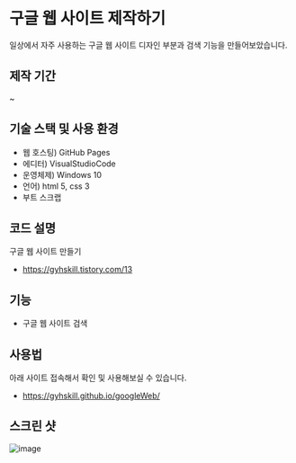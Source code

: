# 구글 웹 사이트 제작하기   
일상에서 자주 사용하는 구글 웹 사이트 디자인 부분과 검색 기능을 만들어보았습니다.    
  
## 제작 기간  
~

## 기술 스택 및 사용 환경  
- 웹 호스팅) GitHub Pages  
- 에디터) VisualStudioCode  
- 운영체제) Windows 10  
- 언어) html 5, css 3
- 부트 스크랩
  

## 코드 설명
구글 웹 사이트 만들기 
- https://gyhskill.tistory.com/13

## 기능  
- 구글 웹 사이트 검색 
  

## 사용법  
아래 사이트 접속해서 확인 및 사용해보실 수 있습니다. 
- https://gyhskill.github.io/googleWeb/  
  

## 스크린 샷
![image](https://user-images.githubusercontent.com/80309650/165020442-c8a66b4f-2b3e-4240-be6b-b332828dae3b.png)
